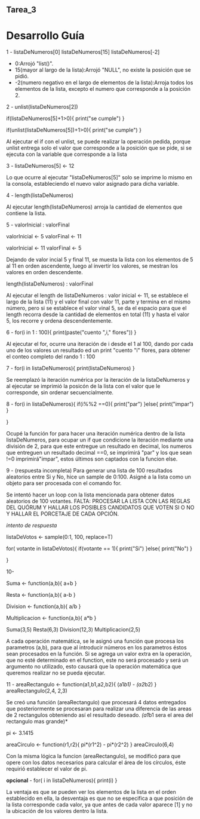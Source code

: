 ## Tarea_3

# Desarrollo Guía

1 - 
listaDeNumeros[0]
listaDeNumeros[15]
listaDeNumeros[-2]

- 0:Arrojó "list()".
- 15(mayor al largo de la lista):Arrojó "NULL", no existe la posición que se pidió.
- -2(numero negativo en el largo de elementos de la lista):Arroja todos los elementos de
 la lista, excepto el numero que corresponde a la posición 2.

2 - 
unlist(listaDeNumeros[2])

if(listaDeNumeros[5]+1>0){
  print("se cumple")
}

if(unlist(listaDeNumeros[5])+1>0){
  print("se cumple")
}

Al ejecutar el if con el unlist, se puede realizar la operación pedida, porque unlist
entrega solo el valor que corresponde a la posición que se pide, si se ejecuta con la 
variable que corresponde a la lista


3 -
listaDeNumeros[5] <- 12

Lo que ocurre al ejecutar "listaDeNumeros[5]" solo se imprime lo mismo en la consola, 
estableciendo el nuevo valor asignado para dicha variable.


4 -
length(listaDeNumeros)

Al ejecutar length(listaDeNumeros) arroja la cantidad de elementos que contiene 
la lista.

5 -
valorInicial : valorFinal

valorInicial <- 5
  valorFinal <- 11
  

valorInicial <- 11
  valorFinal <- 5  
  
Dejando de valor incial 5 y final 11, se muesta la lista con los elementos de 5 
al 11 en orden ascendente, luego al invertir los valores, se mestran los valores
en orden descendente.


  length(listaDeNumeros) : valorFinal
  
Al ejecutar el length de listaDeNumeros : valor inicial <- 11, se establece el largo 
de la lista (11) y el valor final con valor 11, parte y termina en el mismo número,
pero si se establece el valor vinal 5, se da el espacio para que el length recorra
desde la cantidad de elementos en total (11) y hasta el valor 5, los recorre
y ordena descendentemente.


6 -
for(i in 1 : 100){
    print(paste("cuento ",i," flores"))
  }

Al ejecutar el for, ocurre una iteración de i desde el 1 al 100, dando por cada uno
de los valores un resultado ed un print "cuento "i" flores, para obtener el conteo 
completo del rando 1 : 100

7 -
for(i in listaDeNumeros){
    print(listaDeNumeros)
  }

Se reemplazó la iteración numérica por la iteración de la listaDeNumeros
y al ejecutar se imprimió la posicón de la lista con el valor que le corresponde,
sin ordenar secuencialmente.


8 -
for(i in listaDeNumeros){
   if(i%%2 ==0){
    print("par")
  }else{
      print("impar")
    }
 
}
 

Ocupé la función for para hacer una iteración numérica dentro de la lista listaDeNumeros,
para ocupar un if que condicione la iteración mediante una división de 2, para 
que este entregue un resultado en decimal, los numeros que entreguen un resultado
 decimal ==0, se imprimirá "par" y los que sean !=0 imprimirá"impar", estos últimos
son captados con la funcion else. 

9 - (respuesta incompleta)
Para generar una lista de 100 resultados aleatorios entre Si y No, hice
un sample de 0:100.
Asigné a la lista como un objeto para ser procesada con el comando for.

Se intentó hacer un loop con la lista mencionada para obtener datos aleatorios de
100 votantes.
FALTA: PROCESAR LA LISTA CON LAS REGLAS DEL QUÓRUM Y HALLAR LOS POSIBLES CANDIDATOS QUE
VOTEN SI O NO Y HALLAR EL PORCETAJE DE CADA OPCIÓN.

*intento de respuesta*


listaDeVotos <- sample(0:1, 100, replace=T)

for( votante in listaDeVotos){
  if(votante == 1){
    print("Si")
      }else{
        print("No")
      }
   
}


10- 

Suma <- function(a,b){
  a+b
}

Resta <- function(a,b){
  a-b
}

Division <- function(a,b){
  a/b
}

Multiplicacion <- function(a,b){
  a*b
}


Suma(3,5)
Resta(6,3)
Division(12,3)
Multiplicacion(2,5)

A cada operación matemática, se le asignó una función que procesa los 
parametros (a,b), para que al introducir números en los parametros éstos sean
procesados en la función. Si se agrega un valor extra en la operación, que no esté 
determinado en el function, este no será procesado y será un argumento no utilizado, 
esto causará que la operación matemática que queremos realizar no se pueda ejecutar.

11 -
areaRectangulo <- function(a1,b1,a2,b2){
  (a1*b1) - (a2*b2)
}
areaRectangulo(2,4, 2,3)

Se creó una función (areaRectangulo) que procesará 4 datos entregados que
posteriormente se procesaran para realizar una diferencia de las areas de 2 rectangulos
obteniendo así el resultado deseado. *(a1*b1 sera el area del rectangulo mas grande)*

pi <- 3.1415

areaCirculo <- function(r1,r2){
  pi*(r1^2) - pi*(r2^2)
}
areaCirculo(6,4)


Con la misma lógica la funcion (areaRectangulo), se modificó para que opere con los datos necesarios
para calcular el área de los círculos, éste requirió establecer el valor de pi.


**opcional** -
for( i in listaDeNumeros){
  print(i)
}

La ventaja es que se pueden ver los elementos de la lista en el orden establecido en ella, 
la desventaja es que no se especifica a que posición de la lista corresponde cada valor, 
ya que antes de cada valor aparece [1] y no la ubicación de los valores dentro la lista.